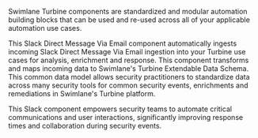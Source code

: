 Swimlane Turbine components are standardized and modular automation building blocks that can be used and re-used across all of your applicable automation use cases.

This Slack Direct Message Via Email component automatically ingests incoming Slack Direct Message Via Email ingestion into your Turbine use cases for analysis, enrichment and response. This component transforms and maps incoming data to Swimlane's Turbine Extendable Data Schema. This common data model allows security practitioners to standardize data across many security tools for common security events, enrichments and remediations in Swimlane's Turbine platform.

This Slack component empowers security teams to automate critical communications and user interactions, significantly improving response times and collaboration during security events.